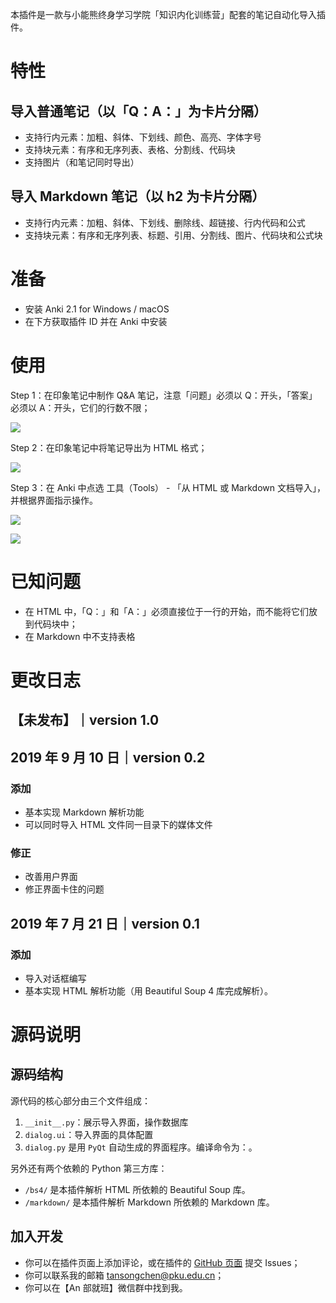 本插件是一款与小能熊终身学习学院「知识内化训练营」配套的笔记自动化导入插件。

# 特性

## 导入普通笔记（以「Q：A：」为卡片分隔）

- 支持行内元素：加粗、斜体、下划线、颜色、高亮、字体字号
- 支持块元素：有序和无序列表、表格、分割线、代码块
- 支持图片（和笔记同时导出）
  
## 导入 Markdown 笔记（以 h2 为卡片分隔）

- 支持行内元素：加粗、斜体、下划线、删除线、超链接、行内代码和公式
- 支持块元素：有序和无序列表、标题、引用、分割线、图片、代码块和公式块

# 准备

- 安装 Anki 2.1 for Windows / macOS
- 在下方获取插件 ID 并在 Anki 中安装

# 使用

Step 1：在印象笔记中制作 Q&A 笔记，注意「问题」必须以 Q：开头，「答案」必须以 A：开头，它们的行数不限；

![](http://img.candobear.com/2019-10-06-050738.png)

Step 2：在印象笔记中将笔记导出为 HTML 格式；

![](http://img.candobear.com/2019-10-06-050821.png)

Step 3：在 Anki 中点选 工具（Tools） - 「从 HTML 或 Markdown 文档导入」，并根据界面指示操作。

![](http://img.candobear.com/2019-10-06-051050.png)

![](http://img.candobear.com/2019-10-06-051244.png)

# 已知问题

- 在 HTML 中，「Q：」和「A：」必须直接位于一行的开始，而不能将它们放到代码块中；
- 在 Markdown 中不支持表格

# 更改日志

## 【未发布】｜version 1.0

## 2019 年 9 月 10 日｜version 0.2

### 添加

- 基本实现 Markdown 解析功能
- 可以同时导入 HTML 文件同一目录下的媒体文件

### 修正

- 改善用户界面
- 修正界面卡住的问题

## 2019 年 7 月 21 日｜version 0.1

### 添加

- 导入对话框编写
- 基本实现 HTML 解析功能（用 Beautiful Soup 4 库完成解析）。

# 源码说明

## 源码结构

源代码的核心部分由三个文件组成：

1. `__init__.py`：展示导入界面，操作数据库
2. `dialog.ui`：导入界面的具体配置
3. `dialog.py` 是用 `PyQt` 自动生成的界面程序。编译命令为：。

另外还有两个依赖的 Python 第三方库：

- `/bs4/` 是本插件解析 HTML 所依赖的 Beautiful Soup 库。
- `/markdown/` 是本插件解析 Markdown 所依赖的 Markdown 库。

## 加入开发

- 你可以在插件页面上添加评论，或在插件的 [GitHub 页面](https://github.com/tansongchen/Evernote2Anki) 提交 Issues；
- 你可以联系我的邮箱 tansongchen@pku.edu.cn；
- 你可以在【An 部就班】微信群中找到我。